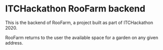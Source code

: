 # ITCHackathon RooFarm backend

This is the backend of RooFarm, a project built as part of ITCHackathon 2020.

RooFarm returns to the user the available space for a garden on any given address.
